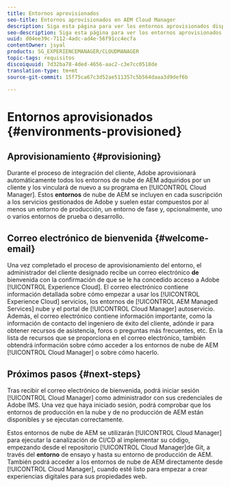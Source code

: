 ```yaml
---
title: Entornos aprovisionados
seo-title: Entornos aprovisionados en AEM Cloud Manager
description: Siga esta página para ver los entornos aprovisionados disponibles en Cloud Manager
seo-description: Siga esta página para ver los entornos aprovisionados disponibles en AEM Cloud Manager.
uuid: d04ee39c-7112-4adc-ad4e-56f91cc4ecfa
contentOwner: jsyal
products: SG_EXPERIENCEMANAGER/CLOUDMANAGER
topic-tags: requisitos
discoiquuid: 7d32ba78-4ded-4656-aac2-c3e7cc0518de
translation-type: tm+mt
source-git-commit: 15f75ca67c3d52ae511357c5b564daaa3d9def6b

---
```



# Entornos aprovisionados {#environments-provisioned}

## Aprovisionamiento {#provisioning}

Durante el proceso de integración del cliente, Adobe aprovisionará automáticamente todos los entornos de nube de AEM adquiridos por un cliente y los vinculará de nuevo a su programa en [!UICONTROL Cloud Manager]. Estos **entornos** de nube de AEM se incluyen en cada suscripción a los servicios gestionados de Adobe y suelen estar compuestos por al menos un entorno de producción, un entorno de fase y, opcionalmente, uno o varios entornos de prueba o desarrollo.

## Correo electrónico de bienvenida {#welcome-email}

Una vez completado el proceso de aprovisionamiento del entorno, el administrador del cliente designado recibe un correo electrónico **de** bienvenida con la confirmación de que se le ha concedido acceso a Adobe [!UICONTROL Experience Cloud]. El correo electrónico contiene información detallada sobre cómo empezar a usar los [!UICONTROL Experience Cloud] servicios, los entornos de [!UICONTROL AEM Managed Services] nube y el portal de [!UICONTROL Cloud Manager] autoservicio. Además, el correo electrónico contiene información importante, como la información de contacto del ingeniero de éxito del cliente, adónde ir para obtener recursos de asistencia, foros o preguntas más frecuentes, etc. En la lista de recursos que se proporciona en el correo electrónico, también obtendrá información sobre cómo acceder a los entornos de nube de AEM [!UICONTROL Cloud Manager] o sobre cómo hacerlo.

## Próximos pasos {#next-steps}

Tras recibir el correo electrónico de bienvenida, podrá iniciar sesión [!UICONTROL Cloud Manager] como administrador con sus credenciales de Adobe IMS. Una vez que haya iniciado sesión, podrá comprobar que los entornos de producción en la nube y de no producción de AEM están disponibles y se ejecutan correctamente.

Estos entornos de nube de AEM se utilizarán [!UICONTROL Cloud Manager] para ejecutar la canalización de CI/CD al implementar su código, empezando desde el repositorio [!UICONTROL Cloud Manager]de Git, a través del **entorno** de ensayo y hasta su entorno de producción de AEM. También podrá acceder a los entornos de nube de AEM directamente desde [!UICONTROL Cloud Manager], cuando esté listo para empezar a crear experiencias digitales para sus propiedades web.
